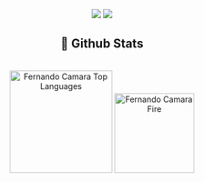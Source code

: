 <p align="center">   
  <a href="mailto:fernandoalvescamara@gmail.com" target="_blank"><img src="https://img.shields.io/badge/-Email-0D1117?style=for-the-badge&logo=gmail&logoColor=00B9EC"></a>
  <a href="https://www.linkedin.com/in/fernando-camara/" target="_blank"><img src="https://img.shields.io/badge/-LinkedIn-0D1117?style=for-the-badge&logo=linkedin&logoColor=00B9EC"></a> 
</p>

<h2 align="center">📃 Github Stats</h2>

<br/>

<div align="center">
  <img alt="Fernando Camara Top Languages" src="https://github-readme-stats.vercel.app/api/top-langs/?username=flcamara&langs_count=10&hide=php&hide=blade&layout=compact&theme=react&hide_border=true&bg_color=0D1117&title_color=00B9EC&icon_color=00B9EC" height="180" />
  <img alt="Fernando Camara Fire" src="http://github-profile-summary-cards.vercel.app/api/cards/profile-details?username=flcamara&langs_count=10&layout=compact&theme=react&hide_border=true&bg_color=0D1117&title_color=00B9EC&icon_color=00B9EC" height="140" />
  <br/>
</div>
